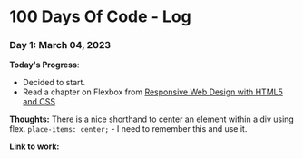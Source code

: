 # 100 Days Of Code - Log

### Day 1: March 04, 2023

**Today's Progress**: 
* Decided to start. 
* Read a chapter on Flexbox from [Responsive Web Design with HTML5 and CSS](https://www.packtpub.com/product/responsive-web-design-with-html5-and-css-fourth-edition/9781803242712)

**Thoughts:** 
There is a nice shorthand to center an element within a div using flex.
``` place-items: center; ``` - I need to remember this and use it.

**Link to work:** 
